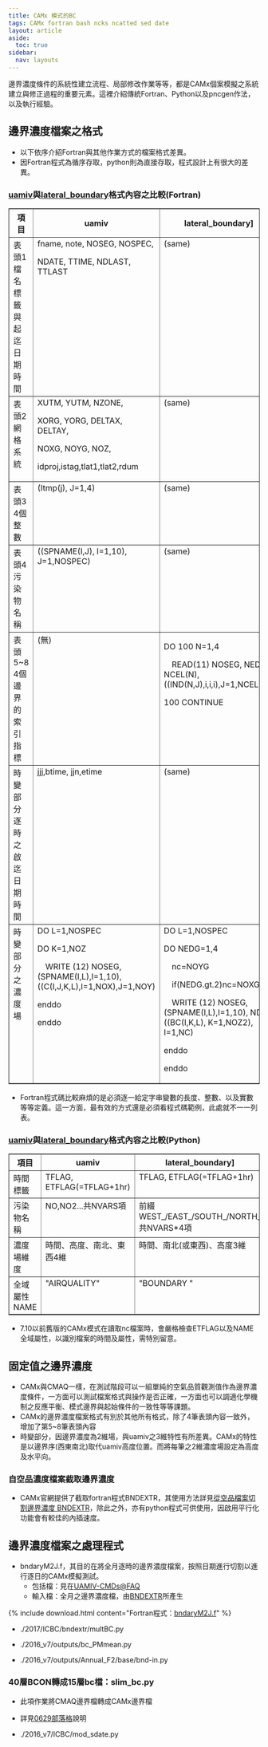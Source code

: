 ```yaml
---
title: CAMx 模式的BC
tags: CAMx fortran bash ncks ncatted sed date
layout: article
aside:
  toc: true
sidebar:
  nav: layouts
---
```


邊界濃度條件的系統性建立流程、局部修改作業等等，都是CAMx個案模擬之系統建立與修正過程的重要元素。這裡介紹傳統Fortran、Python以及pncgen作法，以及執行經驗。

## 邊界濃度檔案之格式
- 以下依序介紹Fortran與其他作業方式的檔案格式差異。
- 因Fortran程式為循序存取，python則為直接存取，程式設計上有很大的差異。

### [uamiv][uamiv]與[lateral_boundary][bnd]格式內容之比較(Fortran)

<table border="1" class="docutils">
<colgroup>
<col width="15%" />
<col width="35%" />
<col width="35%" />
<col width="15%" />
</colgroup>
<thead align="center">
<tr class="row-odd"><th class="head">項目</th>
<th class="head">uamiv</th>
<th class="head">lateral_boundary]</th>
<th class="head">說明</th>
</tr>
</thead>
<tbody valign="top">
<tr class="row-even"><td>表頭1檔名標籤與起迄日期時間</td>
<td>fname, note, NOSEG, NOSPEC,<p>NDATE, TTIME, NDLAST, TTLAST</p></td>
<td>(same)</td>
<td>&#160;</td>
</tr>
<tr class="row-odd"><td>表頭2網格系統</td>
<td>XUTM, YUTM, NZONE, <p>XORG, YORG, DELTAX, DELTAY, </p><p>NOXG, NOYG, NOZ,</p><p>idproj,istag,tlat1,tlat2,rdum</p></td>
<td>(same)</td>
<td>&#160;</td>
</tr>
<tr class="row-even"><td>表頭3 4個整數</td>
<td>(Itmp(j), J=1,4)</td>
<td>(same)</td>
<td>&#160;</td>
</tr>
<tr class="row-odd"><td>表頭4污染物名稱</td>
<td>((SPNAME(I,J), I=1,10), J=1,NOSPEC)</td>
<td>(same)</td>
<td>&#160;</td>
</tr>
<tr class="row-even"><td>表頭5~8 4個邊界的索引指標</td>
<td>(無)</td>
<td><p>DO 100 N=1,4</p><p>&emsp;READ(11) NOSEG, NEDG, NCEL(N),((IND(N,J),i,i,i),J=1,NCEL(N))</p><p>100    CONTINUE</p></td>
<td>依序為西、東、南、北</td>
</tr>
<tr class="row-odd"><td>時變部分逐時之啟迄日期時間</td>
<td>jjj,btime, jjn,etime</td>
<td>(same)</td>
<td>&#160;</td>
</tr>
<tr class="row-even"><td>時變部分之濃度場</td>
<td>DO L=1,NOSPEC<p>DO K=1,NOZ</p><p>&emsp;WRITE (12) NOSEG, (SPNAME(I,L),I=1,10), ((C(I,J,K,L),I=1,NOX),J=1,NOY)</p><p>enddo</p><p>enddo</p></td>
<td>DO L=1,NOSPEC<p>DO NEDG=1,4</p><p>&emsp;nc=NOYG</p><p>&emsp;if(NEDG.gt.2)nc=NOXG</p><p>&emsp;WRITE (12) NOSEG, (SPNAME(I,L),I=1,10), NDG,((BC(I,K,L), K=1,NOZ2), I=1,NC)</p><p>enddo</p><p>enddo</p></td>
<td>&#160;</td>
</tr>
</tbody>
</table>

- Fortran程式碼比較麻煩的是必須逐一給定字串變數的長度、整數、以及實數等等定義。這一方面，最有效的方式還是必須看程式碼範例，此處就不一一列表。

### [uamiv][uamiv]與[lateral_boundary][bnd]格式內容之比較(Python)

<table border="1" class="docutils">
<colgroup>
<col width="15%" />
<col width="35%" />
<col width="35%" />
<col width="15%" />
</colgroup>
<thead align="center">
<tr class="row-odd"><th class="head">項目</th>
<th class="head">uamiv</th>
<th class="head">lateral_boundary]</th>
<th class="head">ioapi</th>
</tr>
</thead>
<tbody valign="top">
<tr class="row-even"><td>時間標籤</td>
<td>TFLAG, ETFLAG(=TFLAG+1hr)</td>
<td>TFLAG, ETFLAG(=TFLAG+1hr)</td>
<td>TFLAG</td>
</tr>
<tr class="row-odd"><td>污染物名稱</td>
<td>NO,NO2...共NVARS項</td>
<td>前綴WEST_/EAST_/SOUTH_/NORTH_共NVARS*4項</td>
<td>同uamiv</td>
</tr>
<tr class="row-even"><td>濃度場維度</td>
<td>時間、高度、南北、東西4維</td>
<td>時間、南北(或東西)、高度3維</td>
<td>同uamiv</td>
</tr>
<tr class="row-odd"><td>全域屬性NAME</td>
<td>"AIRQUALITY"</td>
<td>"BOUNDARY  "</td>
<td>(不允許)</td>
</tr>
</tbody>
</table>

- 7.10以前舊版的CAMx模式在讀取nc檔案時，會嚴格檢查ETFLAG以及NAME全域屬性，以識別檔案的時間及屬性，需特別留意。

## 固定值之邊界濃度
- CAMx與CMAQ一樣，在測試階段可以一組單純的空氣品質觀測值作為邊界濃度條件，一方面可以測試檔案格式與操作是否正確，一方面也可以調適化學機制之反應平衡、模式邊界與起始條件的一致性等等課題。
- CAMx的邊界濃度檔案格式有別於其他所有格式，除了4筆表頭內容一致外，增加了第5~8筆表頭內容
- 時變部分，因邊界濃度為2維場，與uamiv之3維特性有所差異。CAMx的特性是以邊界序(西東南北)取代uamiv高度位置。而將每筆之2維濃度場設定為高度及水平向。


### 自空品濃度檔案截取邊界濃度
- CAMx官網提供了截取fortran程式BNDEXTR，其使用方法詳見[從空品檔案切割邊界濃度 BNDEXTR](https://sinotec2.github.io/FAQ/2022/06/25/bndex.job.html)，除此之外，亦有python程式可供使用，因啟用平行化功能會有較佳的內插速度。

## 邊界濃度檔案之處理程式

- bndaryM2J.f，其目的在將全月逐時的邊界濃度檔案，按照日期進行切割以進行逐日的CAMx模擬測試。
  - 包括檔：見在[UAMIV-CMDs@FAQ](https://github.com/sinotec2/Focus-on-Air-Quality/tree/main/CAMx/PostProcess/UAMIV-CMDs)
  - 輸入檔：全月之邊界濃度檔，由[BNDEXTR](https://sinotec2.github.io/Focus-on-Air-Quality/CAMx/ICBC/BNDEXTR)所產生

{% include download.html content="Fortran程式：[bndaryM2J.f](https://github.com/sinotec2/Focus-on-Air-Quality/blob/main/CAMx/ICBC/bndaryM2J.f)" %}

- ./2017/ICBC/bndextr/multBC.py

- ./2016_v7/outputs/bc_PMmean.py
- ./2016_v7/outputs/Annual_F2/base/bnd-in.py

### 40層BCON轉成15層bc檔：slim_bc.py
- 此項作業將CMAQ邊界檔轉成CAMx邊界檔
- 詳見[0629部落格](https://sinotec2.github.io/FAQ/2022/06/29/SlimCMAQ2CAMx.html)說明

- ./2016_v7/ICBC/mod_sdate.py


[date]: <https://blog.xuite.net/akuox/linux/23200246-linux+date+指令+用法> "akuox, linux date 指令用法@ 老人最愛碎碎念:: 隨意窩Xuite日誌, Xuite, 2009-04-06"
[uamiv]: <https://github.com/sinotec2/camxruns/wiki/CAMx(UAM)的檔案格式> "CAMx所有二進制 I / O文件的格式，乃是遵循早期UAM(城市空氣流域模型EPA，1990年）建立的慣例。 該二進制文件包含4筆不隨時間改變的表頭記錄，其後則為時間序列的數據記錄。詳見CAMx(UAM)的檔案格式"
[bnd]: <https://sinotec2.github.io/FAQ/2022/06/27/CAMx_BC.html#uamiv與lateral_boundary格式內容之比較> "uamiv與lateral_boundary格式內容之比較"

[cmaq2camx]: <https://camx-wp.azurewebsites.net/getmedia/cmaq2camx.22sep16.tgz> "CMAQ2CAMx converts CMAQ-formatted emissions and IC/BC files to CAMx Fortran binary formats.  See README and job scripts for more information.  You will need IO-API and netCDF libraries to compile and run this program.  Updated 8 April 2016 to process CAMx Polar and Mercator projections.  Updated 22 September 2016 to fix a minor bug checking map projection type for in-line point source files."